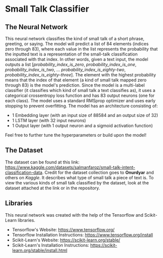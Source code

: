 # Small Talk Classifier

## The Neural Network
This neural network classifies the kind of small talk of a short phrase, greeting, or saying. The model will predict a list of 84 elements (indices zero through 83), where each value in the list represents the probability that the inputted text is a representation of the small-talk classification associated with that index. In other words, given a text input, the model outputs a list [*probability_index_is_zero*, *probability_index_is_one*, *probability_index_is_two*, ... *probability_index_is_eighty-two*, *probability_index_is_eighty-three*]. The element with the highest probability means that the index of that element (a kind of small talk mapped zero through 83) is the model's prediction. Since the model is a multi-label classifier (it classifies which kind of small talk a text classifies as), it uses a categorical crossentropy loss function and has 83 output neurons (one for each class). The model uses a standard RMSprop optimizer and uses early stopping to prevent overfitting. The model has an architecture consisting of:
- 1 Embedding layer (with an input size of 88584 and an output size of 32) 
- 1 LSTM layer (with 32 input neurons)
- 1 Output layer (with 1 output neuron and a sigmoid activation function)

Feel free to further tune the hyperparameters or build upon the model!

## The Dataset
The dataset can be found at this link: https://www.kaggle.com/datasets/salmanfaroz/small-talk-intent-classification-data. Credit for the dataset collection goes to **Onurdyar**  and others on *Kaggle*. It describes what type of small talk a piece of text is. To view the various kinds of small talk classified by the dataset, look at the dataset attached at the link or in the repository.

## Libraries
This neural network was created with the help of the Tensorflow and Scikit-Learn libraries.
- Tensorflow's Website: https://www.tensorflow.org/
- Tensorflow Installation Instructions: https://www.tensorflow.org/install
- Scikit-Learn's Website: https://scikit-learn.org/stable/
- Scikit-Learn's Installation Instructions: https://scikit-learn.org/stable/install.html
